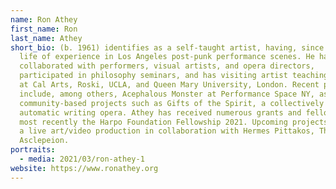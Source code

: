 ```yaml
---
name: Ron Athey
first_name: Ron
last_name: Athey
short_bio: (b. 1961) identifies as a self-taught artist, having, since 1980,
  life of experience in Los Angeles post-punk performance scenes. He has
  collaborated with performers, visual artists, and opera directors,
  participated in philosophy seminars, and has visiting artist teaching history
  at Cal Arts, Roski, UCLA, and Queen Mary University, London. Recent projects
  include, among others, Acephalous Monster at Performance Space NY, as well as
  community-based projects such as Gifts of the Spirit, a collectively authored
  automatic writing opera. Athey has received numerous grants and fellowships,
  most recently the Harpo Foundation Fellowship 2021. Upcoming projects include
  a live art/video production in collaboration with Hermes Pittakos, The
  Asclepeion.
portraits:
  - media: 2021/03/ron-athey-1
website: https://www.ronathey.org
---
```

